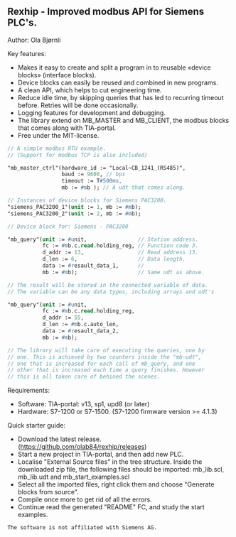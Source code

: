 Rexhip - Improved modbus API for Siemens PLC's.
---------------------------------------------
Author:   Ola Bjørnli

Key features:
 - Makes it easy to create and split a program in to reusable «device blocks» (interface blocks).
 - Device blocks can easily be reused and combined in new programs.
 - A clean API, which helps to cut engineering time.
 - Reduce idle time, by skipping queries that has led to recurring timeout before. Retries will be done occasionally.
 - Logging features for development and debugging.
 - The library extend on MB_MASTER and MB_CLIENT, the modbus blocks that comes along with TIA-portal.
 - Free under the MIT-license.

```pascal
// A simple modbus RTU example. 
// (Support for modbus TCP is also included)

"mb_master_ctrl"(hardware_id := "Local~CB_1241_(RS485)", 
                 baud := 9600, // bps
                 timeout := T#500ms,       
                 mb := #mb ); // A udt that comes along.

// Instances of device blocks for Siemens PAC3200. 
"siemens_PAC3200_1"(unit := 1, mb := #mb);
"siemens_PAC3200_2"(unit := 2, mb := #mb);
```


```pascal
// Device block for: Siemens - PAC3200

"mb_query"(unit := #unit,                // Station address.
           fc := #mb.c.read.holding_reg, // Function code 3.
           d_addr := 13,                 // Read address 13.
           d_len := 6,                   // Data length.
           data := #resault_data_1,      //   
           mb := #mb);                   // Same udt as above.

// The result will be stored in the connected variable of data. 
// The variable can be any data types, including arrays and udt's

"mb_query"(unit := #unit,                 
           fc := #mb.c.read.holding_reg, 
           d_addr := 55,                  
           d_len := #mb.c.auto_len,       
           data := #resault_data_2,             
           mb := #mb);

// The library will take care of executing the queries, one by 
// one. This is achieved by two counters inside the "mb-udt", 
// one that is increased for each call of mb_query, and one 
// other that is increased each time a query finishes. However 
// this is all taken care of behined the scenes. 
```
   
Requirements:
 - Software: TIA-portal: v13, sp1, upd8 (or later)
 - Hardware: S7-1200 or S7-1500. (S7-1200 firmware version >= 4.1.3)

Quick starter guide:
 - Download the latest release. (https://github.com/olab84/rexhip/releases)
 - Start a new project in TIA-portal, and then add new PLC.
 - Localise "External Source files" in the tree structure. Inside the downloaded zip file, the following files should be imported: 
   mb_lib.scl, mb_lib.udt and mb_start_examples.scl
 - Select all the imported files, right click them and choose "Generate blocks from source".
 - Compile once more to get rid of all the errors.
 - Continue read the generated "README" FC, and study the start examples.

```
The software is not affiliated with Siemens AG.
```  
